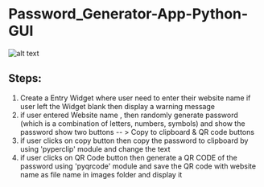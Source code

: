 # Password_Generator-App-Python-GUI

![alt text](https://shaiksalmankhan.github.io/cv/images/5.gif)

Steps:
-----
1) Create a Entry Widget where user need to enter their website name if user left the Widget blank then display a warning message
2) if user entered Website name , then randomly generate password (which is a combination of letters, numbers, symbols) and show the password
   show two buttons -- > Copy to clipboard & QR code buttons
3) if user clicks on copy button then copy the password to clipboard by using 'pyperclip' module and change the text
4) if user clicks on QR Code button then generate a QR CODE of the password using 'pyqrcode' module and save the QR code with website name as file name in images folder and display it

